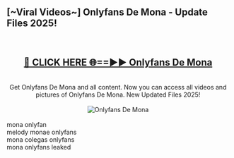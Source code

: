 <h2>[~Viral Videos~] Onlyfans De Mona - Update Files 2025!</h2>
<br>
<div align="center">
<h2><a href="https://betterlinks.top/A2PfLJ" rel="nofollow">🔴 CLICK HERE 🌐==►► Onlyfans De Mona</a></h2>
<br>
Get Onlyfans De Mona and all content. Now you can access all videos and pictures of Onlyfans De Mona. New Updated Files 2025!
<br>
<br>
<a href="https://betterlinks.top/A2PfLJ" rel="nofollow" data-target="animated-image.originalLink"><img src="https://i.ibb.co.com/WyWwxjT/player-gif2.gif" alt="Onlyfans De Mona" style="max-width: 100%; display: inline-block;" data-target="animated-image.originalImage"></a>
</div>
<br>
mona onlyfan<br>
melody monae onlyfans<br>
mona colegas onlyfans<br>
mona onlyfans leaked